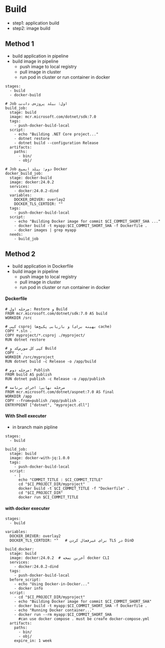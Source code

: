 # Build
- step1: application build
- step2: image build
## Method 1
- build application in pipeline
- build image in pipeline
    * push image to local registry
    * pull image in cluster
    * run pod in cluster or run container in docker


```
stages:
  - build
  - docker-build

# Job اول: بیلد پروژه‌ی دات‌نت
build_job:
  stage: build
  image: mcr.microsoft.com/dotnet/sdk:7.0
  tags:
    - push-docker-build-local
  script:
    - echo "Building .NET Core project..."
    - dotnet restore
    - dotnet build --configuration Release
  artifacts:
    paths:
      - bin/
      - obj/

# Job دوم: بیلد ایمیج Docker
docker_build_job:
  stage: docker-build
  image: docker:24.0.2
  services:
    - docker:24.0.2-dind
  variables:
    DOCKER_DRIVER: overlay2
    DOCKER_TLS_CERTDIR: ""
  tags:
    - push-docker-build-local
  script:
    - echo "Building Docker image for commit $CI_COMMIT_SHORT_SHA ..."
    - docker build -t myapp:$CI_COMMIT_SHORT_SHA -f Dockerfile .
    - docker images | grep myapp
  needs:
    - build_job
```
## Method 2
- build application in Dockerfile
- build image in pipeline
    * push image to local registry
    * pull image in cluster
    * run pod in cluster or run container in docker

#### ِDockerfile
```
# مرحله اول: Restore و Build
FROM mcr.microsoft.com/dotnet/sdk:7.0 AS build
WORKDIR /src

# کپی csproj و بازیابی پکیج‌ها (بهینه برای cache)
COPY *.sln .
COPY myproject/*.csproj ./myproject/
RUN dotnet restore

# کپی کل سورس‌کد و Build
COPY . .
WORKDIR /src/myproject
RUN dotnet build -c Release -o /app/build

# مرحله دوم: Publish
FROM build AS publish
RUN dotnet publish -c Release -o /app/publish

# مرحله نهایی: اجرای برنامه
FROM mcr.microsoft.com/dotnet/aspnet:7.0 AS final
WORKDIR /app
COPY --from=publish /app/publish .
ENTRYPOINT ["dotnet", "myproject.dll"]

```
#### With Shell executer

- in branch main pipline
```
stages:
  - build

build_job:
  stage: build
  image: docker-with-jq:1.0.0
  tags:
    - push-docker-build-local
  script:
    - |
      echo "COMMIT_TITLE : $CI_COMMIT_TITLE"
      cd "$CI_PROJECT_DIR/myproject"
      docker build -t $CI_COMMIT_TITLE -f "Dockerfile" .
      cd "$CI_PROJECT_DIR"
      docker run $CI_COMMIT_TITLE
```

#### with docker executer
```
stages:
  - build

variables:
  DOCKER_DRIVER: overlay2
  DOCKER_TLS_CERTDIR: ""   # برای غیرفعال کردن TLS در DinD

build_docker:
  stage: build
  image: docker:24.0.2  # آخرین نسخه docker CLI
  services:
    - docker:24.0.2-dind
  tags:
    - push-docker-build-local
  before_script:
    - echo "Using Docker-in-Docker..."
    - docker info
  script:
    - cd "$CI_PROJECT_DIR/myproject"
    - echo "Building Docker image for commit $CI_COMMIT_SHORT_SHA"
    - docker build -t myapp:$CI_COMMIT_SHORT_SHA -f Dockerfile .
    - echo "Running Docker container..."
    - docker run --rm myapp:$CI_COMMIT_SHORT_SHA
      #can use docker compose . must be creafe docker-compose.yml 
  artifacts:
    paths:
      - bin/
      - obj/
    expire_in: 1 week

```
